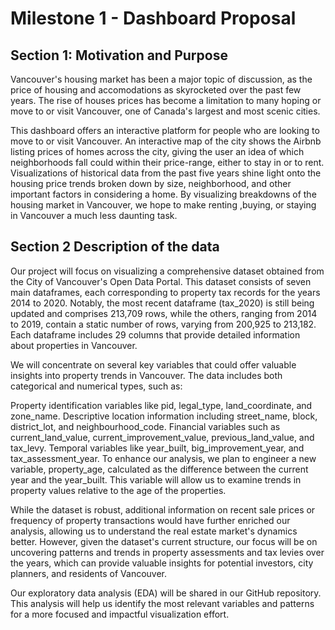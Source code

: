 # Milestone 1 - Dashboard Proposal

## Section 1: Motivation and Purpose
Vancouver's housing market has been a major topic of discussion, as the price of housing and accomodations as skyrocketed over the past few years. The rise of houses prices has become a limitation to many hoping or move to or visit Vancouver, one of Canada's largest and most scenic cities. 

This dashboard offers an interactive platform for people who are looking to move to or visit Vancouver. An interactive map of the city shows the Airbnb listing prices of homes across the city, giving the user an idea of which neighborhoods fall could within their price-range, either to stay in or to rent. Visualizations of historical data from the past five years shine light onto the housing price trends broken down by size, neighborhood, and other important factors in considering a home. By visualizing breakdowns of the housing market in Vancouver, we hope to make renting ,buying, or staying in Vancouver a much less daunting task.

## Section 2 Description of the data

Our project will focus on visualizing a comprehensive dataset obtained from the City of Vancouver's Open Data Portal. This dataset consists of seven main dataframes, each corresponding to property tax records for the years 2014 to 2020. Notably, the most recent dataframe (tax_2020) is still being updated and comprises 213,709 rows, while the others, ranging from 2014 to 2019, contain a static number of rows, varying from 200,925 to 213,182. Each dataframe includes 29 columns that provide detailed information about properties in Vancouver.

We will concentrate on several key variables that could offer valuable insights into property trends in Vancouver. The data includes both categorical and numerical types, such as:

Property identification variables like pid, legal_type, land_coordinate, and zone_name.
Descriptive location information including street_name, block, district_lot, and neighbourhood_code.
Financial variables such as current_land_value, current_improvement_value, previous_land_value, and tax_levy.
Temporal variables like year_built, big_improvement_year, and tax_assessment_year.
To enhance our analysis, we plan to engineer a new variable, property_age, calculated as the difference between the current year and the year_built. This variable will allow us to examine trends in property values relative to the age of the properties.

While the dataset is robust, additional information on recent sale prices or frequency of property transactions would have further enriched our analysis, allowing us to understand the real estate market's dynamics better. However, given the dataset's current structure, our focus will be on uncovering patterns and trends in property assessments and tax levies over the years, which can provide valuable insights for potential investors, city planners, and residents of Vancouver.

Our exploratory data analysis (EDA) will be shared in our GitHub repository. This analysis will help us identify the most relevant variables and patterns for a more focused and impactful visualization effort.
